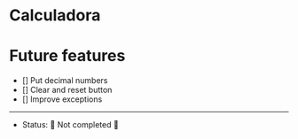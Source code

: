 # Calculadora

<h1>Future features</h1>

- [] Put decimal numbers
- [] Clear and reset button
- [] Improve exceptions

<hr>

- Status: 🚧 Not completed 🚧

